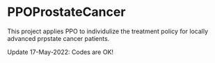# PPOProstateCancer
This project applies PPO to individulize the treatment policy for locally advanced prpstate cancer patients. 

Update 17-May-2022: Codes are OK!
